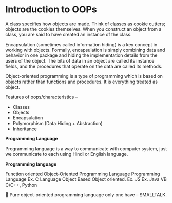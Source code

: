 # Introduction to OOPs

A class specifies how objects are made. Think of classes as cookie cutters; objects are the cookies themselves. When you construct an object from a class, you are said to have created an instance of the class.

Encapsulation (sometimes called information hiding) is a key concept in working with objects. Formally, encapsulation is simply combining data and behavior in one package and hiding the implementation details from the users of the object. The bits of data in an object are called its instance fields, and the procedures that operate on the data are called its methods.

Object-oriented programming is a type of programming which is based on objects rather than functions and procedures. It is everything treated as object.

Features of oops/characteristics –

- Classes
- Objects
- Encapsulation
- Polymorphism (Data Hiding + Abstraction)
- Inheritance

**Programming Language**

Programming language is a way to communicate with computer system, just we communicate to each using Hindi or English language.

**Programming language**

Function oriented Object-Oriented Programming Language
Programming Language
Ex. C Language
Object Based Object oriented.
Ex. JS Ex. Java
VB C/C++, Python

 Pure object-oriented programming language only one have – SMALLTALK.
